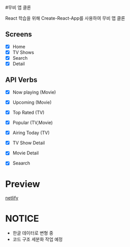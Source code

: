 #무비 앱 클론

React 학습을 위해 Create-React-App를 사용하여 무비 맵 클론

## Screens

- [x] Home
- [x] TV Shows
- [x] Search
- [x] Detail

## API Verbs

- [x] Now playing (Movie)
- [x] Upcoming (Movie)
- [x] Top Rated (TV)
- [x] Popular (TV,Movie)
- [x] Airing Today (TV)

- [x] TV Show Detail
- [x] Movie Detail
- [x] Seaarch

# Preview

[netlify](https://quizzical-bohr-64afa4.netlify.com/#/tv)
 
# NOTICE
  - 한글 데이터로 변형 중
  - 코드 구조 세분화 작업 예정
